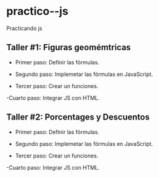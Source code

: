 # practico--js
Practicando js

## Taller #1: Figuras geomémtricas

- Primer paso: Definir las fórmulas.

- Segundo paso: Implemetar las fórmulas en JavaScript.

- Tercer paso: Crear un funciones.

-Cuarto paso: Integrar JS con HTML.

## Taller #2: Porcentages y Descuentos 

- Primer paso: Definir las fórmulas.

- Segundo paso: Implemetar las fórmulas en JavaScript.

- Tercer paso: Crear un funciones.

-Cuarto paso: Integrar JS con HTML.
